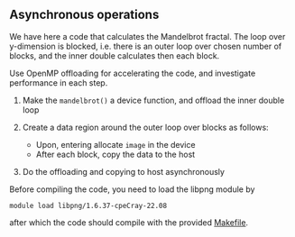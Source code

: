 ## Asynchronous operations

We have here a code that calculates the Mandelbrot fractal. The
loop over y-dimension is blocked, i.e. there is an outer loop over
chosen number of blocks, and the inner double calculates then each block.

Use OpenMP offloading for accelerating the code, and investigate performance in
each step.

1. Make the `mandelbrot()` a device function, and offload the inner double loop

2. Create a data region around the outer loop over blocks as follows:
     - Upon, entering allocate `image` in the device
     - After each block, copy the data to the host
3. Do the offloading and copying to host asynchronously

Before compiling the code, you need to load the libpng module by 
```
module load libpng/1.6.37-cpeCray-22.08
```
after which the code should compile with the provided [Makefile](makefile).

